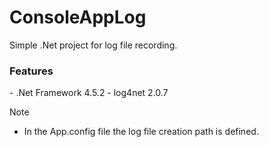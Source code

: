 # ConsoleAppLog

Simple .Net project for log file recording.

<h3>Features</h3>
- .Net Framework 4.5.2
- log4net 2.0.7

Note
- In the App.config file the log file creation path is defined.
<file value = "C:\ConsoleAppLog\arquivo-Log.txt" />
